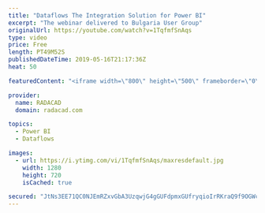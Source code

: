 ```yaml
---
title: "Dataflows The Integration Solution for Power BI"
excerpt: "The webinar delivered to Bulgaria User Group"
originalUrl: https://youtube.com/watch?v=1TqfmfSnAqs
type: video
price: Free
length: PT49M52S
publishedDateTime: 2019-05-16T21:17:36Z
heat: 50

featuredContent: "<iframe width=\"800\" height=\"500\" frameborder=\"0\" src=\"https://www.youtube.com/embed/1TqfmfSnAqs\" allow=\"accelerometer; autoplay; encrypted-media; gyroscope; picture-in-picture\" allowfullscreen></iframe>"

provider:
  name: RADACAD
  domain: radacad.com

topics:
  - Power BI
  - Dataflows

images:
  - url: https://i.ytimg.com/vi/1TqfmfSnAqs/maxresdefault.jpg
    width: 1280
    height: 720
    isCached: true

secured: "JtNs3EE71QC0NJEmRZxvGbA3UzqwjG4gGUFdpmxGUfryqioIrRKraQ9f9OGWcgVCJVxzwb1FjZzdsH+1n8CKSKf3LChZYqjASiWlVx2+trvseTBC3HHCXmDWDg+d1uEl8Tz3XuDvzJYSEwQBZ590qOo5dtqaytwT7QtcK3gSDTiDC73sYh/30y8bQrxnnmcCP02Lp2jtX6Pkamr82SMEnZp4J2TMFWAVI58vdrmYiH9fvCVqw7C1QT+yusKcW1iQ/RePfGqLP6Va+g3i2SWBxXbg064VG0vqpBheNz9D/t22dQG4RnIGal7/2TAKVKH5BJ7/mKyAMBD2LQscFFa6HXs4bqDUJVo9S8KuWa+S2m5oDJznuvfAQRJk7FYE8umXtcxIUS4eiJ7jvjvo8JilGMCdMRd5eAI1vxT4U97e9Q8=;KvQX6iX15HeUcML+K3r2yA=="
---
```


